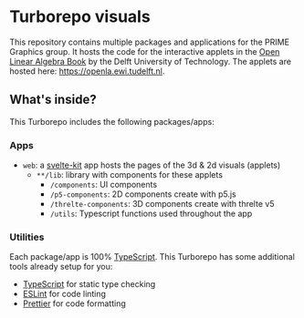 # Turborepo visuals

This repository contains multiple packages and applications for the PRIME Graphics group. It hosts the code for the interactive applets in the [Open Linear Algebra Book](https://dbalague.pages.ewi.tudelft.nl/openlabook/index.html) by the Delft University of Technology. The applets are hosted here: https://openla.ewi.tudelft.nl.

## What's inside?

This Turborepo includes the following packages/apps:

### Apps

- `web`: a [svelte-kit](https://kit.svelte.dev/) app hosts the pages of the 3d & 2d visuals (applets)
  - `**/lib`: library with components for these applets
    - `/components`: UI components
    - `/p5-components`: 2D components create with p5.js
    - `/threlte-components`: 3D components create with threlte v5
    - `/utils`: Typescript functions used throughout the app

### Utilities

Each package/app is 100% [TypeScript](https://www.typescriptlang.org/).
This Turborepo has some additional tools already setup for you:

- [TypeScript](https://www.typescriptlang.org/) for static type checking
- [ESLint](https://eslint.org/) for code linting
- [Prettier](https://prettier.io) for code formatting
